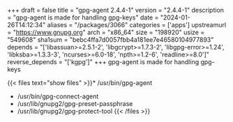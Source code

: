 +++
draft = false
title = "gpg-agent 2.4.4-1"
version = "2.4.4-1"
description = "gpg-agent is made for handling gpg-keys"
date = "2024-01-26T14:12:34"
aliases = "/packages/3066"
categories = ['apps']
upstreamurl = "https://www.gnupg.org"
arch = "x86_64"
size = "198920"
usize = "549608"
sha1sum = "bebc4ffa7d0057fbb4a181ee7e46580104977893"
depends = "['libassuan>=2.5.1-2', 'libgcrypt>=1.7.3-2', 'libgpg-error>=1.24', 'libksba>=1.3.3-3', 'ncurses>=6.0-18', 'npth>=1.2-6', 'readline>=8.0']"
reverse_depends = "['kgpg']"
+++
gpg-agent is made for handling gpg-keys

{{< files text="show files" >}}* /usr/bin/gpg-agent
* /usr/bin/gpg-connect-agent
* /usr/lib/gnupg2/gpg-preset-passphrase
* /usr/lib/gnupg2/gpg-protect-tool
{{< /files >}}